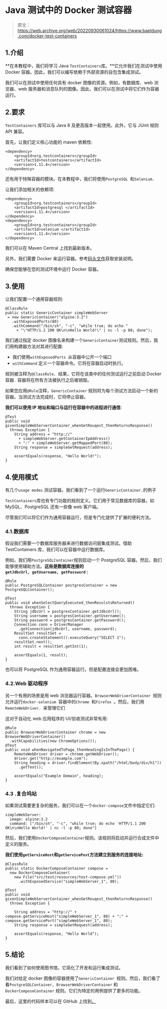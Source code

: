 # Java 测试中的 Docker 测试容器

> 原文：<https://web.archive.org/web/20220930061024/https://www.baeldung.com/docker-test-containers>

## 1.介绍

**在本教程中，我们将学习 Java `TestContainers`库。**它允许我们在测试中使用 Docker 容器。因此，我们可以编写依赖于外部资源的自包含集成测试。

我们可以在测试中使用任何具有 docker 图像的资源。例如，有数据库、web 浏览器、web 服务器和消息队列的图像。因此，我们可以在测试中将它们作为容器运行。

## 2.要求

`TestContainers` 库可以与 Java 8 及更高版本一起使用。此外，它与 JUnit 规则 API 兼容。

首先，让我们定义核心功能的 maven 依赖性:

```
<dependency>
    <groupId>org.testcontainers</groupId>
    <artifactId>testcontainers</artifactId>
    <version>1.11.4</version>
</dependency>
```

还有用于特殊容器的模块。在本教程中，我们将使用`PostgreSQL `和`Selenium. `

让我们添加相关的依赖项:

```
<dependency>
    <groupId>org.testcontainers</groupId>
    <artifactId>postgresql </artifactId>
    <version>1.11.4</version>
</dependency>
<dependency>
    <groupId>org.testcontainers</groupId>
    <artifactId>selenium </artifactId>
    <version>1.11.4</version>
</dependency>
```

我们可以在 Maven Central 上找到最新版本。

另外，我们需要 Docker 来运行容器。参考[码头文件](https://web.archive.org/web/20221017045625/https://docs.docker.com/install/)获取安装说明。

确保您能够在您的测试环境中运行 Docker 容器。

## 3.使用

让我们配置一个通用容器规则:

```
@ClassRule
public static GenericContainer simpleWebServer
 = new GenericContainer("alpine:3.2")
   .withExposedPorts(80)
   .withCommand("/bin/sh", "-c", "while true; do echo "
     + "\"HTTP/1.1 200 OK\n\nHello World!\" | nc -l -p 80; done");
```

我们通过指定 docker 图像名来构建一个`GenericContainer`测试规则。然后，我们用构建器方法对其进行配置:

*   我们使用`withExposedPorts `从容器中公开一个端口
*   `withCommand` 定义一个容器命令。它将在容器启动时执行。

规则被注释为`@ClassRule. `结果，它将在该类中的任何测试运行之前启动 Docker 容器`.` 容器将在所有方法被执行之后被销毁。

如果您应用`@Rule`注释，`GenericContainer` 规则将为每个测试方法启动一个新的容器。当测试方法完成时，它将停止容器。

**我们可以使用 IP 地址和端口与运行在容器中的进程进行通信**:

```
@Test
public void givenSimpleWebServerContainer_whenGetReuqest_thenReturnsResponse()
  throws Exception {
    String address = "http://" 
      + simpleWebServer.getContainerIpAddress() 
      + ":" + simpleWebServer.getMappedPort(80);
    String response = simpleGetRequest(address);

    assertEquals(response, "Hello World!");
}
```

## 4.使用模式

有几个`usage modes` 测试容器。我们看到了一个运行`GenericContainer.`的例子

`TestContainers`库也有专门功能的规则定义。它们用于常见数据库的容器，如 MySQL、PostgreSQL 还有一些像 web 客户端。

尽管我们可以将它们作为通用容器运行，但是专门化提供了扩展的便利方法。

### 4.1.数据库

假设我们需要一个数据库服务器来进行数据访问层集成测试。借助 TestContainers 库，我们可以在容器中运行数据库。

例如，我们用`PostgreSQLContainer`规则启动一个 PostgreSQL 容器。然后，我们能够使用辅助方法。**这些是数据库连接的`getJdbcUrl, getUsername, getPassword` :**

```
@Rule
public PostgreSQLContainer postgresContainer = new PostgreSQLContainer();

@Test
public void whenSelectQueryExecuted_thenResulstsReturned()
  throws Exception {
    String jdbcUrl = postgresContainer.getJdbcUrl();
    String username = postgresContainer.getUsername();
    String password = postgresContainer.getPassword();
    Connection conn = DriverManager
      .getConnection(jdbcUrl, username, password);
    ResultSet resultSet = 
      conn.createStatement().executeQuery("SELECT 1");
    resultSet.next();
    int result = resultSet.getInt(1);

    assertEquals(1, result);
}
```

也可以将 PostgreSQL 作为通用容器运行。但是配置连接会更加困难。

### 4.2.Web 驱动程序

另一个有用的场景是用 web 浏览器运行容器。`BrowserWebDriverContainer `规则允许运行`docker-selenium `容器中的`Chrome `和`Firefox `。然后，我们用`RemoteWebDriver. `来管理它们

这对于自动化 web 应用程序的 UI/验收测试非常有用:

```
@Rule
public BrowserWebDriverContainer chrome = new BrowserWebDriverContainer()
  .withCapabilities(new ChromeOptions());
@Test
public void whenNavigatedToPage_thenHeadingIsInThePage() {
    RemoteWebDriver driver = chrome.getWebDriver();
    driver.get("http://example.com");
    String heading = driver.findElement(By.xpath("/html/body/div/h1"))
      .getText();

    assertEquals("Example Domain", heading);
}
```

### 4.3 .复合坞站

如果测试需要更复杂的服务，我们可以在一个`docker-compose`文件中指定它们:

```
simpleWebServer:
  image: alpine:3.2
  command: ["/bin/sh", "-c", "while true; do echo 'HTTP/1.1 200 OK\n\nHello World!' | nc -l -p 80; done"]
```

然后，我们使用`DockerComposeContainer`规则。该规则将启动并运行合成文件中定义的服务。

**我们使用`getServiceHost`和`getServicePost`方法建立到服务的连接地址:**

```
@ClassRule
public static DockerComposeContainer compose = 
  new DockerComposeContainer(
    new File("src/test/resources/test-compose.yml"))
      .withExposedService("simpleWebServer_1", 80);

@Test
public void givenSimpleWebServerContainer_whenGetReuqest_thenReturnsResponse()
  throws Exception {

    String address = "http://" + compose.getServiceHost("simpleWebServer_1", 80) + ":" + compose.getServicePort("simpleWebServer_1", 80);
    String response = simpleGetRequest(address);

    assertEquals(response, "Hello World");
}
```

## 5.结论

我们看到了如何使用图书馆。它简化了开发和运行集成测试。

我们对给定 docker 图像的容器使用了`GenericContainer `规则。然后，我们看了看`PostgreSQLContainer, BrowserWebDriverContainer` 和`DockerComposeContainer` 规则。它们为特定的用例提供了更多的功能。

最后，这里的代码样本可以在 GitHub 上找到[。](https://web.archive.org/web/20221017045625/https://github.com/eugenp/tutorials/tree/master/testing-modules/test-containers)